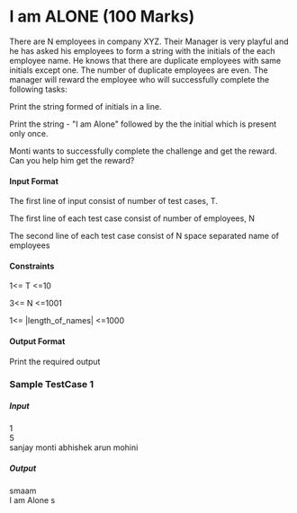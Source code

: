 # I am ALONE (100 Marks)
There are N employees in company XYZ. Their Manager is very playful and he has asked his employees to form a string with the initials of the each employee name. He knows that there are duplicate employees with same initials except one. The number of duplicate employees are even. The manager will reward the employee who will successfully complete the following tasks:

Print the string formed of initials in a line.

Print the string - "I am Alone"  followed by the the initial which is present only once.

Monti wants to successfully complete the challenge and get the reward. Can you help him get the reward?

#### Input Format
The first line of input consist of number of test cases, T.

The first line of each test case consist of number of employees, N

The second line of each test case consist of N space separated name of employees

#### Constraints
1<= T <=10

3<= N <=1001

1<= |length_of_names| <=1000

#### Output Format
Print the required output

### Sample TestCase 1
##### Input
1<br/>
5<br/>
sanjay monti abhishek arun mohini <br/>
##### Output
smaam<br/>
I am Alone s<br/>
